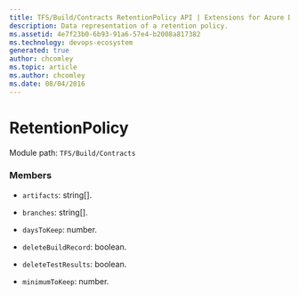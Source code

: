 ```yaml
---
title: TFS/Build/Contracts RetentionPolicy API | Extensions for Azure DevOps Services
description: Data representation of a retention policy.
ms.assetid: 4e7f23b0-6b93-91a6-57e4-b2008a817382
ms.technology: devops-ecosystem
generated: true
author: chcomley
ms.topic: article
ms.author: chcomley
ms.date: 08/04/2016
---
```


# RetentionPolicy

Module path: `TFS/Build/Contracts`

### Members

* `artifacts`: string[].

* `branches`: string[].

* `daysToKeep`: number.

* `deleteBuildRecord`: boolean.

* `deleteTestResults`: boolean.

* `minimumToKeep`: number.
